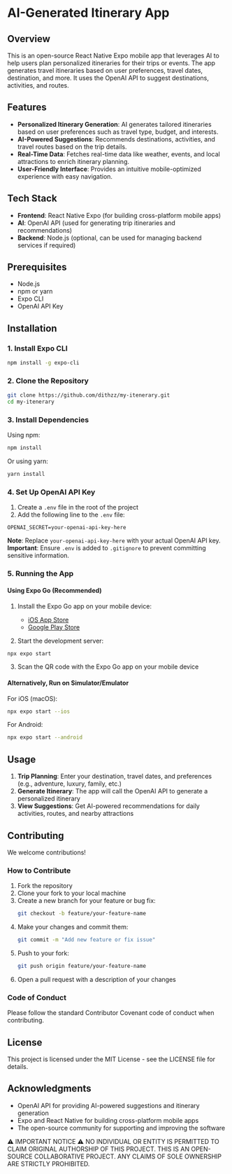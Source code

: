 # AI-Generated Itinerary App

## Overview

This is an open-source React Native Expo mobile app that leverages AI to help users plan personalized itineraries for their trips or events. The app generates travel itineraries based on user preferences, travel dates, destination, and more. It uses the OpenAI API to suggest destinations, activities, and routes.

## Features

- **Personalized Itinerary Generation**: AI generates tailored itineraries based on user preferences such as travel type, budget, and interests.
- **AI-Powered Suggestions**: Recommends destinations, activities, and travel routes based on the trip details.
- **Real-Time Data**: Fetches real-time data like weather, events, and local attractions to enrich itinerary planning.
- **User-Friendly Interface**: Provides an intuitive mobile-optimized experience with easy navigation.

## Tech Stack

- **Frontend**: React Native Expo (for building cross-platform mobile apps)
- **AI**: OpenAI API (used for generating trip itineraries and recommendations)
- **Backend**: Node.js (optional, can be used for managing backend services if required)

## Prerequisites

- Node.js
- npm or yarn
- Expo CLI
- OpenAI API Key

## Installation

### 1. Install Expo CLI

```bash
npm install -g expo-cli
```

### 2. Clone the Repository

```bash
git clone https://github.com/dithzz/my-itenerary.git
cd my-itenerary
```

### 3. Install Dependencies

Using npm:

```bash
npm install
```

Or using yarn:

```bash
yarn install
```

### 4. Set Up OpenAI API Key

1. Create a `.env` file in the root of the project
2. Add the following line to the `.env` file:

```
OPENAI_SECRET=your-openai-api-key-here
```

**Note**: Replace `your-openai-api-key-here` with your actual OpenAI API key.
**Important**: Ensure `.env` is added to `.gitignore` to prevent committing sensitive information.

### 5. Running the App

#### Using Expo Go (Recommended)

1. Install the Expo Go app on your mobile device:

   - [iOS App Store](https://apps.apple.com/app/expo-go/id982107779)
   - [Google Play Store](https://play.google.com/store/apps/details?id=host.exp.exponent)

2. Start the development server:

```bash
npx expo start
```

3. Scan the QR code with the Expo Go app on your mobile device

#### Alternatively, Run on Simulator/Emulator

For iOS (macOS):

```bash
npx expo start --ios
```

For Android:

```bash
npx expo start --android
```

## Usage

1. **Trip Planning**: Enter your destination, travel dates, and preferences (e.g., adventure, luxury, family, etc.)
2. **Generate Itinerary**: The app will call the OpenAI API to generate a personalized itinerary
3. **View Suggestions**: Get AI-powered recommendations for daily activities, routes, and nearby attractions

## Contributing

We welcome contributions!

### How to Contribute

1. Fork the repository
2. Clone your fork to your local machine
3. Create a new branch for your feature or bug fix:
   ```bash
   git checkout -b feature/your-feature-name
   ```
4. Make your changes and commit them:
   ```bash
   git commit -m "Add new feature or fix issue"
   ```
5. Push to your fork:
   ```bash
   git push origin feature/your-feature-name
   ```
6. Open a pull request with a description of your changes

### Code of Conduct

Please follow the standard Contributor Covenant code of conduct when contributing.

## License

This project is licensed under the MIT License - see the LICENSE file for details.

## Acknowledgments

- OpenAI API for providing AI-powered suggestions and itinerary generation
- Expo and React Native for building cross-platform mobile apps
- The open-source community for supporting and improving the software

⚠️ IMPORTANT NOTICE ⚠️
NO INDIVIDUAL OR ENTITY IS PERMITTED TO CLAIM ORIGINAL AUTHORSHIP OF THIS PROJECT. THIS IS AN OPEN-SOURCE COLLABORATIVE PROJECT. ANY CLAIMS OF SOLE OWNERSHIP ARE STRICTLY PROHIBITED.
